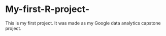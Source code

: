 # My-first-R-project-
This is my first project. It was made as my Google data analytics capstone project.
